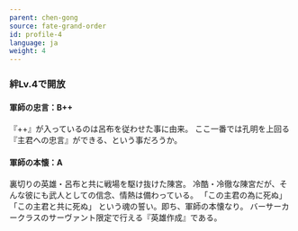 ```yaml
---
parent: chen-gong
source: fate-grand-order
id: profile-4
language: ja
weight: 4
---
```


### 絆Lv.4で開放

#### 軍師の忠言：B++

『++』が入っているのは呂布を従わせた事に由来。
ここ一番では孔明を上回る『主君への忠言』ができる、という事だろうか。

#### 軍師の本懐：A

裏切りの英雄・呂布と共に戦場を駆け抜けた陳宮。
冷酷・冷徹な陳宮だが、そんな彼にも武人としての信念、情熱は備わっている。
「この主君の為に死ぬ」「この主君と共に死ぬ」
という魂の誓い。即ち、軍師の本懐なり。
バーサーカークラスのサーヴァント限定で行える『英雄作成』である。
